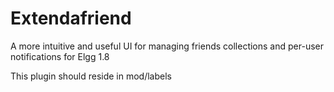Extendafriend
======================

A more intuitive and useful UI for managing friends collections and per-user notifications for Elgg 1.8

This plugin should reside in mod/labels